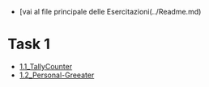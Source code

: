 - [vai al file principale delle Esercitazioni(../Readme.md)


# Task 1

- [1.1_TallyCounter](1.1_TallyCounter)
- [1.2_Personal-Greeater](1.2_Personal-Greeater)